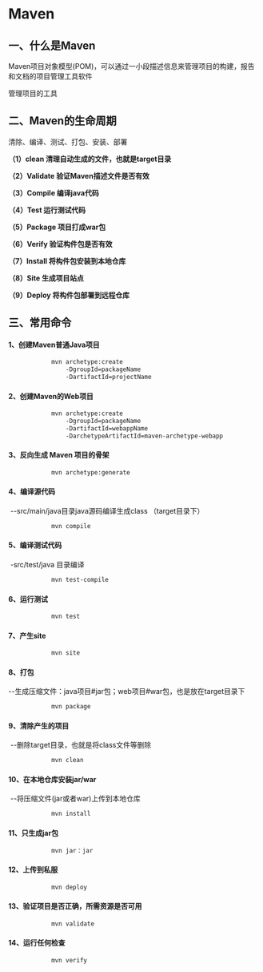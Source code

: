 # Maven

## 一、什么是Maven

Maven项目对象模型(POM)，可以通过一小段描述信息来管理项目的构建，报告和文档的项目管理工具软件

管理项目的工具

## 二、Maven的生命周期

清除、编译、测试、打包、安装、部署

**（1）clean 清理自动生成的文件，也就是target目录**

**（2）Validate 验证Maven描述文件是否有效**

**（3）Compile 编译java代码**

**（4）Test 运行测试代码**

**（5）Package 项目打成war包**

**（6）Verify 验证构件包是否有效**

**（7）Install 将构件包安装到本地仓库**

**（8）Site 生成项目站点**

**（9）Deploy 将构件包部署到远程仓库**

## 三、常用命令

#### 	1、创建Maven普通Java项目

```xml
            mvn archetype:create
                -DgroupId=packageName
                -DartifactId=projectName
```

#### 	2、创建Maven的Web项目

```xml
            mvn archetype:create
                -DgroupId=packageName
                -DartifactId=webappName
                -DarchetypeArtifactId=maven-archetype-webapp
```

#### 	3、反向生成 Maven 项目的骨架

```xml
 			mvn archetype:generate
```

#### 	4、编译源代码

​			--src/main/java目录java源码编译生成class （target目录下）

```xml
			mvn compile
```

#### 	5、编译测试代码

​			-src/test/java 目录编译

```xml
			mvn test-compile
```

#### 	6、运行测试

```xml
			mvn test
```

#### 	7、产生site

```xml
			mvn site
```

#### 	8、打包

​			--生成压缩文件：java项目#jar包；web项目#war包，也是放在target目录下

```xml
			mvn package
```

#### 	9、清除产生的项目

​			--删除target目录，也就是将class文件等删除

```xml
			mvn clean
```

#### 	10、在本地仓库安装jar/war

​			--将压缩文件(jar或者war)上传到本地仓库

```xml
			mvn install
```

#### 	11、只生成jar包

```xml
			mvn jar：jar
```

#### 	12、上传到私服

```xml
			mvn deploy
```

#### 	13、验证项目是否正确，所需资源是否可用

```xml
			mvn validate
```

#### 	14、运行任何检查

```xml
			mvn verify
```

